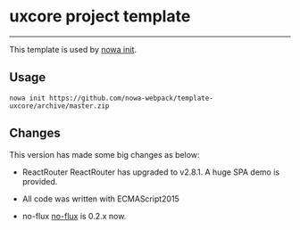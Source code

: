 # uxcore project template

---

This template is used by [nowa init](https://github.com/nowa-webpack/nowa-init).

## Usage

```
nowa init https://github.com/nowa-webpack/template-uxcore/archive/master.zip
```

## Changes

This version has made some big changes as below:

- ReactRouter
ReactRouter has upgraded to v2.8.1. A huge SPA demo is provided.

- All code was written with ECMAScript2015

- no-flux
[no-flux](https://github.com/fengsx/no-flux) is 0.2.x now.